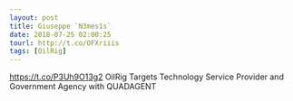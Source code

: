 ```yaml
---
layout: post
title: Giuseppe `N3mes1s`
date: 2018-07-25 02:00:25
tourl: http://t.co/OFXriiis
tags: [OilRig]
---
```

https://t.co/P3Uh9O13g2 OilRig Targets Technology Service Provider and Government Agency with QUADAGENT